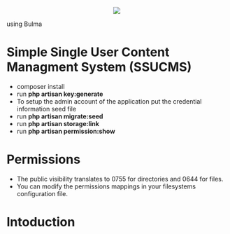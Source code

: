 <p align="center"><img src="https://laravel.com/assets/img/components/logo-laravel.svg"></p>
using Bulma 

# Simple Single User Content Managment System (SSUCMS)

* composer install
* run **php artisan key:generate**
* To setup the admin account of the application  put the credential information seed file
* run **php artisan migrate:seed**
* run **php artisan storage:link**
* run **php artisan permission:show**

# Permissions
* The public visibility translates to 0755 for directories and 0644 for files.
* You can modify the permissions mappings in your filesystems configuration file.

# Intoduction





